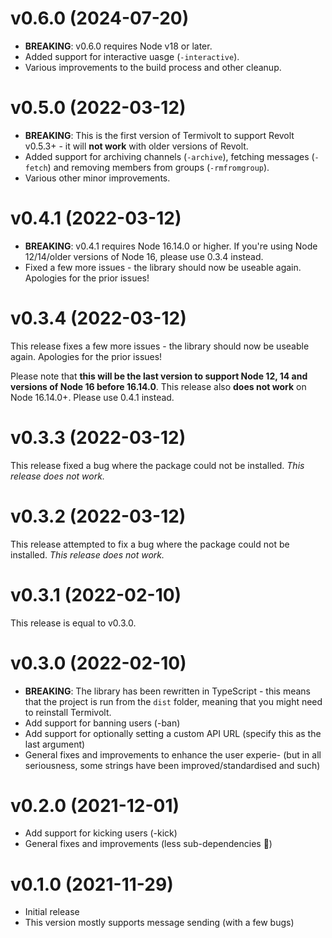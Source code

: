 # v0.6.0 (2024-07-20)

- **BREAKING**: v0.6.0 requires Node v18 or later.
- Added support for interactive uasge (`-interactive`).
- Various improvements to the build process and other cleanup.

# v0.5.0 (2022-03-12)

- **BREAKING**: This is the first version of Termivolt to support Revolt v0.5.3+ - it will **not work** with older versions of Revolt.
- Added support for archiving channels (`-archive`), fetching messages (`-fetch`) and removing members from groups (`-rmfromgroup`).
- Various other minor improvements.

# v0.4.1 (2022-03-12)

- **BREAKING**: v0.4.1 requires Node 16.14.0 or higher. If you're using Node 12/14/older versions of Node 16, please use 0.3.4 instead.
- Fixed a few more issues - the library should now be useable again. Apologies for the prior issues!

# v0.3.4 (2022-03-12)

This release fixes a few more issues - the library should now be useable again. Apologies for the prior issues!

Please note that **this will be the last version to support Node 12, 14 and versions of Node 16 before 16.14.0**. This release also **does not work** on Node 16.14.0+. Please use 0.4.1 instead.

# v0.3.3 (2022-03-12)

This release fixed a bug where the package could not be installed. _This release does not work._

# v0.3.2 (2022-03-12)

This release attempted to fix a bug where the package could not be installed. _This release does not work._

# v0.3.1 (2022-02-10)

This release is equal to v0.3.0.

# v0.3.0 (2022-02-10)

- **BREAKING**: The library has been rewritten in TypeScript - this means that the project is run from the `dist` folder, meaning that you might need to reinstall Termivolt.
- Add support for banning users (-ban)
- Add support for optionally setting a custom API URL (specify this as the last argument)
- General fixes and improvements to enhance the user experie- (but in all seriousness, some strings have been improved/standardised and such)

# v0.2.0 (2021-12-01)

- Add support for kicking users (-kick)
- General fixes and improvements (less sub-dependencies :tada:)

# v0.1.0 (2021-11-29)

- Initial release
- This version mostly supports message sending (with a few bugs)
